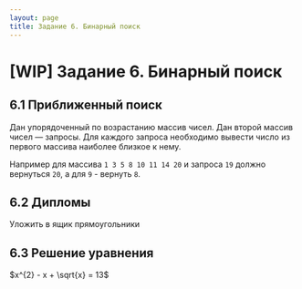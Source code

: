 ```yaml
---
layout: page
title: Задание 6. Бинарный поиск
---
```


# [WIP] Задание 6. Бинарный поиск

## 6.1 Приближенный поиск

Дан упорядоченный по возрастанию массив чисел. Дан второй массив чисел — запросы. Для каждого запроса необходимо вывести число из первого массива наиболее близкое к нему.

Например для массива  `1 3 5 8 10 11 14 20` и запроса `19` должно вернуться `20`, а для `9` - вернуть `8`.

## 6.2 Дипломы

Уложить в ящик прямоугольники

## 6.3 Решение уравнения

$x^{2} - x + \sqrt{x} = 13$
